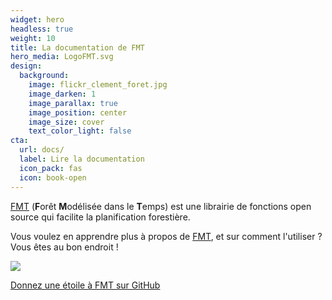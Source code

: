 ```yaml
---
widget: hero
headless: true
weight: 10
title: La documentation de FMT
hero_media: LogoFMT.svg
design:
  background:
    image: flickr_clement_foret.jpg
    image_darken: 1
    image_parallax: true
    image_position: center
    image_size: cover
    text_color_light: false
cta:
  url: docs/
  label: Lire la documentation
  icon_pack: fas
  icon: book-open
---
```


[FMT](https://github.com/Bureau-du-Forestier-en-chef/FMT) (**F**orêt **M**odélisée dans le **T**emps) est une librairie de fonctions open source qui facilite la planification forestière.

Vous voulez en apprendre plus à propos de [FMT](https://github.com/Bureau-du-Forestier-en-chef/FMT/blob/master/README.fr.md), et sur comment l'utiliser ? Vous êtes au bon endroit !

<img src="https://img.shields.io/github/last-commit/Bureau-du-Forestier-en-chef/FMT"/>

<a class="github-button" href="https://github.com/Bureau-du-Forestier-en-chef/FMT" data-icon="octicon-star" data-size="large" data-show-count="true" aria-label="Donnez une étoile à FMT sur GitHub">Donnez une étoile à FMT sur GitHub</a><br><script async defer src="https://buttons.github.io/buttons.js"></script>
